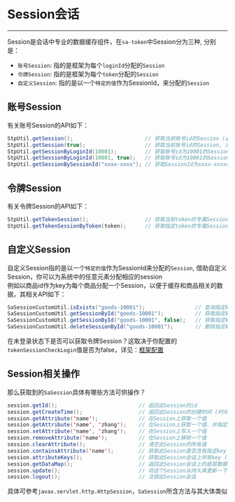 # Session会话
--- 

Session是会话中专业的数据缓存组件，在`sa-token`中Session分为三种, 分别是：
- `账号Session`: 指的是框架为每个`loginId`分配的`Session` 
- `令牌Session`: 指的是框架为每个`token`分配的`Session` 
- `自定义Session`: 指的是以一个`特定的值`作为SessionId，来分配的`Session` 


## 账号Session
有关账号Session的API如下：
``` java
StpUtil.getSession();                       // 获取当前账号id的Session (必须是登录后才能调用)
StpUtil.getSession(true);                   // 获取当前账号id的Session, 并决定在Session尚未创建时，是否新建并返回
StpUtil.getSessionByLoginId(10001);         // 获取账号id为10001的Session
StpUtil.getSessionByLoginId(10001, true);   // 获取账号id为10001的Session, 并决定在Session尚未创建时，是否新建并返回
StpUtil.getSessionBySessionId("xxxx-xxxx"); // 获取SessionId为xxxx-xxxx的Session, 在Session尚未创建时, 返回null 
```


## 令牌Session
有关令牌Session的API如下：
``` java
StpUtil.getTokenSession();                  // 获取当前token的专属Session 
StpUtil.getTokenSessionByToken(token);      // 获取指定token的专属Session 
```


## 自定义Session
自定义Session指的是以一个`特定的值`作为SessionId来分配的`Session`, 借助自定义Session，你可以为系统中的任意元素分配相应的session<br>
例如以商品id作为key为每个商品分配一个Session，以便于缓存和商品相关的数据，其相关API如下：
``` java
SaSessionCustomUtil.isExists("goods-10001");                // 查询指定key的Session是否存在
SaSessionCustomUtil.getSessionById("goods-10001");          // 获取指定key的Session，如果没有，则新建并返回  
SaSessionCustomUtil.getSessionById("goods-10001", false);   // 获取指定key的Session，如果没有，第二个参数决定是否新建并返回  
SaSessionCustomUtil.deleteSessionById("goods-10001");       // 删除指定key的Session
```
在未登录状态下是否可以获取令牌Session？这取决于你配置的`tokenSessionCheckLogin`值是否为false，详见：[框架配置](/use/config?id=所有可配置项)


## Session相关操作
那么获取到的`SaSession`具体有哪些方法可供操作？
``` java
session.getId();                          // 返回此Session的id 
session.getCreateTime();                  // 返回此Session的创建时间 (时间戳) 
session.getAttribute('name');             // 在Session上获取一个值 
session.getAttribute('name', 'zhang');    // 在Session上获取一个值，并指定取不到值时返回的默认值
session.setAttribute('name', 'zhang');    // 在Session上写入一个值 
session.removeAttribute('name');          // 在Session上移除一个值 
session.clearAttribute();                 // 清空此Session的所有值 
session.containsAttribute('name');        // 获取此Session是否含有指定key (返回true或false)
session.attributeKeys();                  // 获取此Session会话上所有key (返回Set<String>)
session.getDataMap();                     // 返回此Session会话上的底层数据对象（如果更新map里的值，请调用session.update()方法避免数据过时）
session.update();                         // 将这个Session从持久库更新一下
session.logout();                         // 注销此Session会话
```
具体可参考`javax.servlet.http.HttpSession`，`SaSession`所含方法与其大体类似


